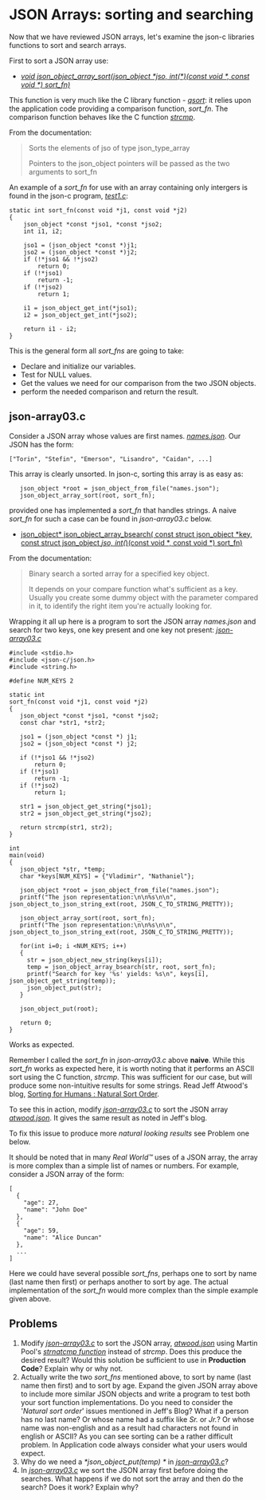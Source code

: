 # JSON Arrays: sorting and searching


Now that we have reviewed JSON arrays, let's examine the json-c libraries functions to sort and search arrays.

First to sort a JSON array use:
- [_*void json_object_array_sort(json_object \*jso, int(\*)(const void \*, const void \*) 	sort_fn)*_](https://json-c.github.io/json-c/json-c-0.14/doc/html/json__object_8h.html#a5584e2f2051cd1faa7fafd07ba888fd1)

This function is very much like the C library function - [_*qsort*_](https://linux.die.net/man/3/qsort): it relies upon the application code providing a comparison function, _*sort_fn*_. The comparison function behaves like the C function [_*strcmp*_](https://linux.die.net/man/3/strcmp).

From the documentation:
> Sorts the elements of jso of type json_type_array
>
> Pointers to the json_object pointers will be passed as the two arguments to sort_fn

An example of a _*sort_fn*_ for use with an array containing only intergers is found in the json-c program, [_*test1.c*_](https://github.com/json-c/json-c/blob/master/tests/test1.c):

```
static int sort_fn(const void *j1, const void *j2)
{
	json_object *const *jso1, *const *jso2;
	int i1, i2;

	jso1 = (json_object *const *)j1;
	jso2 = (json_object *const *)j2;
	if (!*jso1 && !*jso2)
		return 0;
	if (!*jso1)
		return -1;
	if (!*jso2)
		return 1;

	i1 = json_object_get_int(*jso1);
	i2 = json_object_get_int(*jso2);

	return i1 - i2;
}

```

This is the general form all _*sort_fns*_ are going to take:

- Declare and initialize our variables.
- Test for NULL values.
- Get the values we need for our comparison from the two JSON objects.
- perform the needed comparison and return the result.

## json-array03.c

Consider a JSON array whose values are first names. [_*names.json*_](https://github.com/rbtylee/tutorial-jsonc/blob/master/src/names.json). Our JSON has the form:

```
["Torin", "Stefin", "Emerson", "Lisandro", "Caidan", ...]
```

This array is clearly unsorted. In json-c, sorting this array is as easy as:

```
   json_object *root = json_object_from_file("names.json");
   json_object_array_sort(root, sort_fn);
```

provided one has implemented a _*sort_fn*_ that handles strings. A naive _*sort_fn*_ for such a case can be found in _*json-array03.c*_ below.

-  [json_object* json_object_array_bsearch(	const struct json_object *key, const struct json_object *jso, int(*)(const void *, const void *) sort_fn)](https://json-c.github.io/json-c/json-c-0.14/doc/html/json__object_8h.html#aed353084ed3ad84e7b7575afbe7e719d)

From the documentation:

> Binary search a sorted array for a specified key object.
>
> It depends on your compare function what's sufficient as a key. Usually you create some dummy object with the parameter compared in it, to identify the right item you're actually looking for.

Wrapping it all up here is a program to sort the JSON array _*names.json*_ and search for two keys, one key present and one key not present: [_*json-array03.c*_](https://github.com/rbtylee/tutorial-jsonc/blob/master/src/json-array03.c)

```
#include <stdio.h>
#include <json-c/json.h>
#include <string.h>

#define NUM_KEYS 2

static int
sort_fn(const void *j1, const void *j2)
{
   json_object *const *jso1, *const *jso2;
   const char *str1, *str2;

   jso1 = (json_object *const *) j1;
   jso2 = (json_object *const *) j2;

   if (!*jso1 && !*jso2)
       return 0;
   if (!*jso1)
       return -1;
   if (!*jso2)
       return 1;

   str1 = json_object_get_string(*jso1);
   str2 = json_object_get_string(*jso2);

   return strcmp(str1, str2);
}

int
main(void)
{
   json_object *str, *temp;
   char *keys[NUM_KEYS] = {"Vladimir", "Nathaniel"};

   json_object *root = json_object_from_file("names.json");
   printf("The json representation:\n\n%s\n\n", json_object_to_json_string_ext(root, JSON_C_TO_STRING_PRETTY));

   json_object_array_sort(root, sort_fn);
   printf("The json representation:\n\n%s\n\n", json_object_to_json_string_ext(root, JSON_C_TO_STRING_PRETTY));

   for(int i=0; i <NUM_KEYS; i++)
   {
     str = json_object_new_string(keys[i]);
     temp = json_object_array_bsearch(str, root, sort_fn);
     printf("Search for key '%s' yields: %s\n", keys[i], json_object_get_string(temp));
     json_object_put(str);
   }

   json_object_put(root);

   return 0;
}
```

Works as expected.

Remember I called the _*sort_fn*_ in _*json-array03.c*_ above **naive**. While this _*sort_fn*_ works as expected here, it is worth noting that it performs an ASCII sort using the C function, _*strcmp*_. This was sufficient for our case, but will produce some non-intuitive results for some strings. Read Jeff Atwood's blog, [Sorting for Humans : Natural Sort Order](https://blog.codinghorror.com/sorting-for-humans-natural-sort-order/).

To see this in action, modify [_*json-array03.c*_](https://github.com/rbtylee/tutorial-jsonc/blob/master/src/json-array03.c) to sort the JSON array [_*atwood.json*_](https://github.com/rbtylee/tutorial-jsonc/blob/master/src/atwood.json). It gives the same result as noted in Jeff's blog.

To fix this issue to produce more _*natural looking results*_ see Problem one below.

It should be noted that in many _*Real World™*_ uses of a JSON array, the array is more complex than a simple list of names or numbers. For example, consider a JSON array of the form:

```
[
  {
    "age": 27,
    "name": "John Doe"
  },
  {
    "age": 59,
    "name": "Alice Duncan"
  },
  ...
]
```

Here we could have several possible  _*sort_fns*_, perhaps one to sort by name (last name  then first) or perhaps another to sort by age. The actual implementation of the  _*sort_fn*_ would more complex than the simple example given above.

## Problems

1. Modify [_*json-array03.c*_](https://github.com/rbtylee/tutorial-jsonc/blob/master/src/json-array03.c) to sort the JSON array, [_*atwood.json*_](https://github.com/rbtylee/tutorial-jsonc/blob/master/src/atwood.json) using Martin Pool's [_*strnatcmp function*_](https://github.com/sourcefrog/natsort) instead of _*strcmp*_. Does this produce the desired result? Would this solution be sufficient to use in **Production Code**? Explain why or why not.
2. Actually write the two  _*sort_fns*_ mentioned above, to sort by name (last name then first) and to sort by age. Expand the given JSON array above to include more similar JSON objects and write a program to test both your sort function implementations. Do you need to consider the '_*Natural sort order*_' issues mentioned in Jeff's Blog? What if a person has no last name? Or whose name had a suffix like _*Sr.*_ or _*Jr.*_? Or whose name was non-english and as a result had characters not found in english or ASCII? As you can see sorting can be a rather difficult problem. In Application code always consider what your users would expect.
3. Why do we need a _*json_object_put(temp) *_ in [_*json-array03.c*_](https://github.com/rbtylee/tutorial-jsonc/blob/master/src/json-array03.c)?
4. In [_*json-array03.c*_](https://github.com/rbtylee/tutorial-jsonc/blob/master/src/json-array03.c) we sort the JSON array first before doing the searches. What happens if we do not sort the array and then do the search? Does it work? Explain why?
